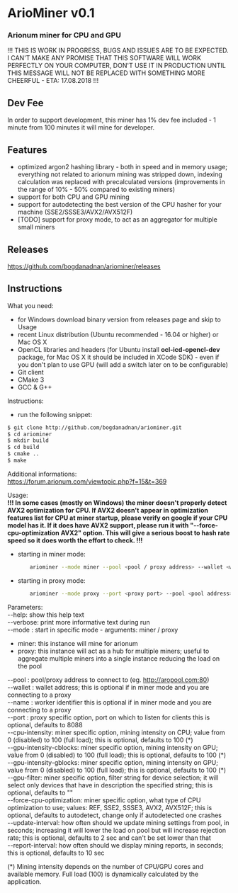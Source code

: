 # ArioMiner v0.1
### Arionum miner for CPU and GPU 

!!! THIS IS WORK IN PROGRESS, BUGS AND ISSUES ARE TO BE EXPECTED. I CAN'T MAKE ANY PROMISE THAT THIS SOFTWARE WILL WORK PERFECTLY ON YOUR COMPUTER, DON'T USE IT IN PRODUCTION UNTIL THIS MESSAGE WILL NOT BE REPLACED WITH SOMETHING MORE CHEERFUL - ETA: 17.08.2018 !!!

## Dev Fee
In order to support development, this miner has 1% dev fee included - 1 minute from 100 minutes it will mine for developer.

## Features
- optimized argon2 hashing library - both in speed and in memory usage; everything not related to arionum mining was stripped down, indexing calculation was replaced with precalculated versions (improvements in the range of 10% - 50% compared to existing miners)
- support for both CPU and GPU mining
- support for autodetecting the best version of the CPU hasher for your machine (SSE2/SSSE3/AVX2/AVX512F)
- [TODO] support for proxy mode, to act as an aggregator for multiple small miners

## Releases
https://github.com/bogdanadnan/ariominer/releases

## Instructions
What you need:
- for Windows download binary version from releases page and skip to Usage
- recent Linux distribution (Ubuntu recommended - 16.04 or higher) or Mac OS X
- OpenCL libraries and headers (for Ubuntu install **ocl-icd-opencl-dev** package, for Mac OS X it should be included in XCode SDK) - even if you don't plan to use GPU (will add a switch later on to be configurable)
- Git client
- CMake 3
- GCC & G++

Instructions:
- run the following snippet:
```sh
$ git clone http://github.com/bogdanadnan/ariominer.git
$ cd ariominer
$ mkdir build
$ cd build
$ cmake ..
$ make
```
Additional informations:  
https://forum.arionum.com/viewtopic.php?f=15&t=369

Usage:  
**!!! In some cases (mostly on Windows) the miner doesn't properly detect AVX2 optimization for CPU. If AVX2 doesn't appear in optimization features list for CPU at miner startup, please verify on google if your CPU model has it. If it does have AVX2 support, please run it with "--force-cpu-optimization AVX2" option. This will give a serious boost to hash rate speed so it does worth the effort to check. !!!**
  
- starting in miner mode:
```sh
       ariominer --mode miner --pool <pool / proxy address> --wallet <wallet address> --name <worker name> --cpu-intensity <intensity> --gpu-intensity-cblocks <intensity> --gpu-intensity-gblocks <intensity>  
```
- starting in proxy mode:
```sh
       ariominer --mode proxy --port <proxy port> --pool <pool address> --wallet <wallet address> --name <proxy name>
```

Parameters:  
--help: show this help text  
--verbose: print more informative text during run  
--mode <mode>: start in specific mode - arguments: miner / proxy  
- miner: this instance will mine for arionum
- proxy: this instance will act as a hub for multiple miners; useful to aggregate multiple miners into a single instance reducing the load on the pool

--pool <pool address>: pool/proxy address to connect to (eg. http://aropool.com:80)  
--wallet <wallet address>: wallet address; this is optional if in miner mode and you are connecting to a proxy  
--name <worker identifier>: worker identifier this is optional if in miner mode and you are connecting to a proxy  
--port <proxy port>: proxy specific option, port on which to listen for clients this is optional, defaults to 8088  
--cpu-intensity: miner specific option, mining intensity on CPU; value from 0 (disabled) to 100 (full load); this is optional, defaults to 100 (\*)  
--gpu-intensity-cblocks: miner specific option, mining intensity on GPU; value from 0 (disabled) to 100 (full load); this is optional, defaults to 100 (\*)  
--gpu-intensity-gblocks: miner specific option, mining intensity on GPU; value from 0 (disabled) to 100 (full load); this is optional, defaults to 100 (\*)  
--gpu-filter: miner specific option, filter string for device selection; it will select only devices that have in description the specified string; this is optional, defaults to ""  
--force-cpu-optimization: miner specific option, what type of CPU optimization to use; values: REF, SSE2, SSSE3, AVX2, AVX512F; this is optional, defaults to autodetect, change only if autodetected one crashes  
--update-interval: how often should we update mining settings from pool, in seconds; increasing it will lower the load on pool but will increase rejection rate; this is optional, defaults to 2 sec and can't be set lower than that  
--report-interval: how often should we display mining reports, in seconds; this is optional, defaults to 10 sec  

(\*) Mining intensity depends on the number of CPU/GPU cores and available memory. Full load (100) is dynamically calculated by the application.

